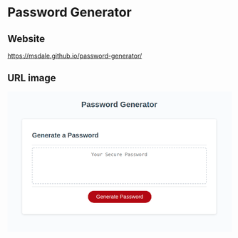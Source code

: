 # Password Generator

## Website
https://msdale.github.io/password-generator/

## URL image
![Password-Generator](./assets/images/password-generator.png)
